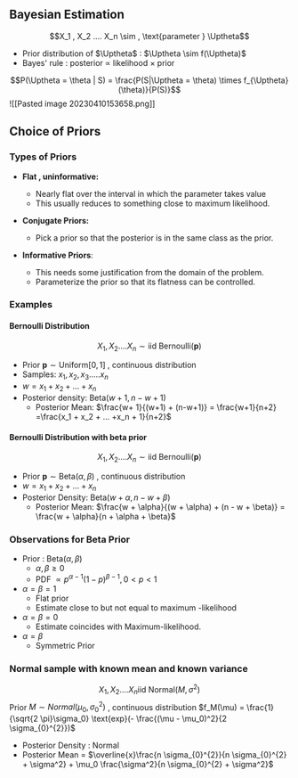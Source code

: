 ## Bayesian Estimation 
$$X_1 , X_2 .... X_n \sim , \text{parameter } \Uptheta$$
- Prior distribution of $\Uptheta$ : $\Uptheta \sim f(\Uptheta)$
- Bayes' rule : posterior $\propto$ likelihood $\times$ prior 

$$P(\Uptheta = \theta | S) = \frac{P(S|\Uptheta = \theta) \times f_{\Uptheta}(\theta)}{P(S)}$$
![[Pasted image 20230410153658.png]]

## Choice of Priors
### Types of Priors 
- **Flat , uninformative:** 
	- Nearly flat over the interval in which the parameter takes value 
	- This usually reduces to something close to maximum likelihood.

- **Conjugate Priors:** 
	- Pick a prior so that the posterior is in the same class as the prior.

- **Informative Priors**: 
	- This needs some justification from the domain of the problem.
	- Parameterize the prior so that its flatness can be controlled.


### Examples 
#### Bernoulli Distribution 
$$X_1 , X_2 .... X_n \sim \text{iid } \text{Bernoulli}(\mathbf{p})$$
- Prior $\mathbf{p} \sim \text{Uniform}[0,1]$ , continuous distribution 
- Samples: $x_1 , x_2 , x_3 ..... x_n$
- $w = x_1 + x_2 + ... + x_n$ 
- Posterior density: $\text{Beta}(w + 1 , n -w + 1)$
	- Posterior Mean: $\frac{w+ 1}{(w+1) + (n-w+1)} = \frac{w+1}{n+2} =\frac{x_1 + x_2 + ... +x_n + 1}{n+2}$

#### Bernoulli Distribution with beta prior 
$$X_1 , X_2 .... X_n \sim \text{iid } \text{Bernoulli}(\mathbf{p})$$
- Prior $\mathbf{p} \sim \text{Beta}(\alpha,\beta)$ , continuous distribution 
- $w = x_1 + x_2 + ... + x_n$ 
- Posterior Density: $\text{Beta}(w + \alpha , n - w + \beta)$
	- Posterior Mean: $\frac{w + \alpha}{(w + \alpha) + (n - w + \beta)} = \frac{w + \alpha}{n + \alpha + \beta}$

### Observations for Beta Prior 
- Prior : $\text{Beta}(\alpha , \beta)$
	- $\alpha , \beta \geq 0$
	- PDF $\propto p^{\alpha - 1}(1-p)^{\beta -1} , 0 < p < 1$
- $\alpha = \beta = 1$
	- Flat prior 
	- Estimate close to but not equal to maximum -likelihood 
- $\alpha = \beta = 0$
	- Estimate coincides with Maximum-likelihood.
- $\alpha = \beta$
	- Symmetric Prior 

### Normal sample with known mean and known variance 
$$X_1 , X_2 .... X_n \text{iid Normal}(M ,\sigma^2)$$
Prior $M \sim Normal(\mu_{0} , \sigma_{0}^{2})$ , continuous distribution 
$f_M(\mu) = \frac{1}{\sqrt{2 \pi}\sigma_0} \text{exp}(- \frac{(\mu - \mu_0)^2}{2 \sigma_{0}^{2}})$

- Posterior Density : Normal 
- Posterior Mean = $\overline{x}\frac{n \sigma_{0}^{2}}{n \sigma_{0}^{2} + \sigma^2} + \mu_0 \frac{\sigma^2}{n \sigma_{0}^{2} + \sigma^2}$


